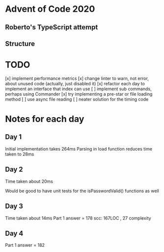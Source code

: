 # Advent of Code 2020
## Roberto's TypeScript attempt

## Structure

# TODO
[x] implement performance metrics
[x] change linter to warn, not error, about unused code (actually, just disabled it)
[x] refactor each day to implement an interface that index can use
[ ] implement sub commands, perhaps using Commander
[x] try implementing a pre-star or file loading method
[ ] use async file reading
[ ] neater solution for the timing code

# Notes for each day
## Day 1
Initial implementation takes 264ms
Parsing in load function reduces time taken to 28ms

## Day 2
Time taken about 20ms

Would be good to have unit tests for the isPasswordValid() functions as well

## Day 3
Time taken about 14ms
Part 1 answer = 178
scc: 167LOC , 27 complexity

## Day 4
Part 1 answer = 182
